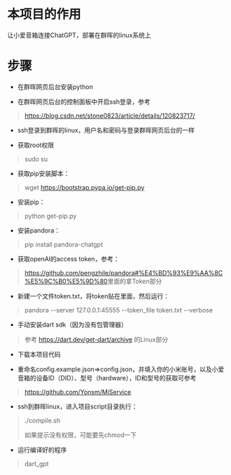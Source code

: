# 本项目的作用

让小爱音箱连接ChatGPT，部署在群晖的linux系统上

# 步骤

- 在群晖网页后台安装python

- 在群晖网页后台的控制面板中开启ssh登录，参考

> <https://blog.csdn.net/stone0823/article/details/120823717/>

- ssh登录到群晖的linux，用户名和密码与登录群晖网页后台的一样

- 获取root权限

> sudo su

- 获取pip安装脚本：

> wget https://bootstrap.pypa.io/get-pip.py

- 安装pip：

> python get-pip.py

- 安装pandora：

> pip install pandora-chatgpt

- 获取openAI的access token，参考：

> <https://github.com/pengzhile/pandora#%E4%BD%93%E9%AA%8C%E5%9C%B0%E5%9D%80>里面的拿Token部分

- 新建一个文件token.txt，将token贴在里面，然后运行：

> pandora --server 127.0.0.1:45555 --token_file token.txt --verbose

- 手动安装dart sdk（因为没有包管理器）

> 参考 <https://dart.dev/get-dart/archive> 的Linux部分

- 下载本项目代码

- 重命名config.example.json=>config.json，并填入你的小米账号，以及小爱音箱的设备ID（DID）、型号（hardware），ID和型号的获取可参考

> <https://github.com/Yonsm/MiService>

- ssh到群晖linux，进入项目script目录执行：

> ./compile.sh
>
> 如果提示没有权限，可能要先chmod一下

- 运行编译好的程序

> dart_gpt